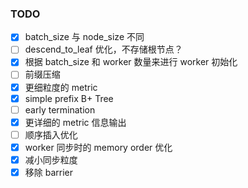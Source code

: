 ### TODO
- [x] batch_size 与 node_size 不同
- [ ] descend_to_leaf 优化，不存储根节点？
- [x] 根据 batch_size 和 worker 数量来进行 worker 初始化
- [ ] 前缀压缩
- [x] 更细粒度的 metric
- [x] simple prefix B+ Tree
- [ ] early termination
- [x] 更详细的 metric 信息输出
- [ ] 顺序插入优化
- [x] worker 同步时的 memory order 优化
- [x] 减小同步粒度
- [x] 移除 barrier
